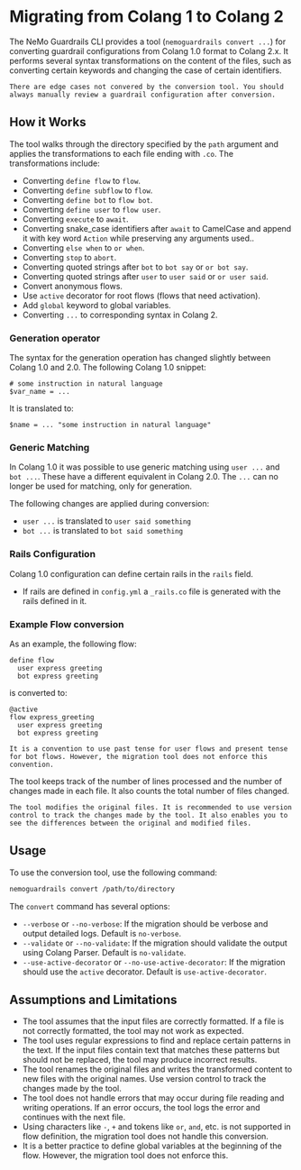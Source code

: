 # Migrating from Colang 1 to Colang 2

The NeMo Guardrails CLI provides a tool (`nemoguardrails convert ...`) for converting guardrail configurations from Colang 1.0 format to Colang 2.x.
It performs several syntax transformations on the content of the files, such as converting certain keywords and changing the case of certain identifiers.

```{warning}
There are edge cases not convered by the conversion tool. You should always manually review a guardrail configuration after conversion.
```

## How it Works

The tool walks through the directory specified by the `path` argument and applies the transformations to each file ending with `.co`. The transformations include:

- Converting `define flow` to `flow`.
- Converting `define subflow` to `flow`.
- Converting `define bot` to `flow bot`.
- Converting `define user` to `flow user`.
- Converting `execute` to `await`.
- Converting snake_case identifiers after `await` to CamelCase and append it with key word `Action` while preserving any arguments used..
- Converting `else when` to `or when`.
- Converting `stop` to `abort`.
- Converting quoted strings after `bot` to `bot say` or `or bot say`.
- Converting quoted strings after `user` to `user said` or `or user said`.
- Convert anonymous flows.
- Use `active` decorator for root flows (flows that need activation).
- Add `global` keyword to global variables.
- Converting `...` to corresponding syntax in Colang 2.

### Generation operator

The syntax for the generation operation has changed slightly between Colang 1.0 and 2.0. The following Colang 1.0 snippet:

```colang
# some instruction in natural language
$var_name = ...
```

It is translated to:

```colang
$name = ... "some instruction in natural language"
```

### Generic Matching

In Colang 1.0 it was possible to use generic matching using `user ...` and `bot ...`.
These have a different equivalent in Colang 2.0. The `...` can no longer be used for matching, only for generation.

The following changes are applied during conversion:
- `user ...` is translated to `user said something`
- `bot ...` is translated to `bot said something`

### Rails Configuration

Colang 1.0 configuration can define certain rails in the `rails` field.
- If rails are defined in `config.yml` a `_rails.co` file is generated with the rails defined in it.

### Example Flow conversion

As an example, the following flow:

```colang
define flow
  user express greeting
  bot express greeting
```

is converted to:

```colang
@active
flow express_greeting
  user express greeting
  bot express greeting
```

```{note}
It is a convention to use past tense for user flows and present tense for bot flows. However, the migration tool does not enforce this convention.
```

The tool keeps track of the number of lines processed and the number of changes made in each file. It also counts the total number of files changed.

```{warning}
The tool modifies the original files. It is recommended to use version control to track the changes made by the tool. It also enables you to see the differences between the original and modified files.
```

## Usage

To use the conversion tool, use the following command:

```bash
nemoguardrails convert /path/to/directory
```

The `convert` command has several options:

- `--verbose` or `--no-verbose`: If the migration should be verbose and output detailed logs. Default is `no-verbose`.
- `--validate` or `--no-validate`: If the migration should validate the output using Colang Parser. Default is `no-validate`.
- `--use-active-decorator` or `--no-use-active-decorator`: If the migration should use the `active` decorator. Default is `use-active-decorator`.

## Assumptions and Limitations

- The tool assumes that the input files are correctly formatted. If a file is not correctly formatted, the tool may not work as expected.
- The tool uses regular expressions to find and replace certain patterns in the text. If the input files contain text that matches these patterns but should not be replaced, the tool may produce incorrect results.
- The tool renames the original files and writes the transformed content to new files with the original names. Use version control to track the changes made by the tool.
- The tool does not handle errors that may occur during file reading and writing operations. If an error occurs, the tool logs the error and continues with the next file.
- Using characters like `-`, `+` and tokens like `or`, `and`, etc. is not supported in flow definition, the migration tool does not handle this conversion.
- It is a better practice to define global variables at the beginning of the flow. However, the migration tool does not enforce this.
